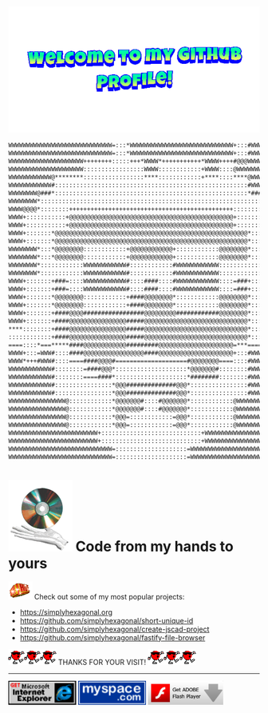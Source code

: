 ![](./welcome-header-gif.gif)

```
WWWWWWWWWWWWWWWWWWWWWWWWWWWWW=:::*WWWWWWWWWWWWWWWWWWWWWWWWWWWWW+:::#WWWWWWWWWWW
WWWWWWWWWWWWWWWWWWWWWWWWWWWWW=:::*WWWWWWWWWWWWWWWWWWWWWWWWWWWWW+:::#WWWWWWWWWWW
WWWWWWWWWWWWWWWWWWWWW++++++++:::::+++*WWWW*+++++++++++*WWWW++++#@@@WWWWWWWWWWWW
WWWWWWWWWWWWWWWWWWWWW:::::::::::::::::WWWW::::::::::::+WWWW::::@WWWWWWWWWWWWWWW
WWWWWWWWWWWW@********:::::::::::::::::****::::::::::::+****::::****@WWWWWWWWWWW
WWWWWWWWWWWW#::::::::::::::::::::::::::::::::::::::::::::::::::::::#WWWWWWWWWWW
WWWWWWWW@###*::::::::::::::::::::::::::::::::::::::::::::::::::::::*###@WWWWWWW
WWWWWWWW*::::::::::::::::::::::::::::::::::::::::::::::::::::::::::::::*WWWWWWW
WWWW@@@@*::::::::++++++++++++++++++++++++++++++++++++++++++++++::::::::*WWWWWWW
WWWW+:::::::::::+@@@@@@@@@@@@@@@@@@@@@@@@@@@@@@@@@@@@@@@@@@@@@@+:::::::*WWWWWWW
WWWW+:::::::::::+@@@@@@@@@@@@@@@@@@@@@@@@@@@@@@@@@@@@@@@@@@@@@@+:::::::*WWWWWWW
WWWW+:::::::*@@@@@@@@@@@@@@@@@@@@@@@@@@@@@@@@@@@@@@@@@@@@@@@@@@@@@@*:::::::+WWW
WWWW+:::::::*@@@@@@@@@@@@@@@@@@@@@@@@@@@@@@@@@@@@@@@@@@@@@@@@@@@@@@*:::::::+WWW
WWWWWWWW*:::*@@@@@@@@::::::::::::+@@@@@@@@@@@@+::::::::::::@@@@@@@@*:::::::+WWW
WWWWWWWW*:::*@@@@@@@@::::::::::::+@@@@@@@@@@@@+::::::::::::@@@@@@@@*:::::::+WWW
WWWWWWWW*::::::::::::WWWWWWWWWWWW#::::::::::::#WWWWWWWWWWWW::::::::::::::::+WWW
WWWWWWWW*::::::::::::WWWWWWWWWWWW#::::::::::::#WWWWWWWWWWWW::::::::::::::::+WWW
WWWW+:::::::+###=::::WWWWWWWWWWWW#::::####::::#WWWWWWWWWWWW::::=###+:::::::+WWW
WWWW+:::::::+###=::::WWWWWWWWWWWW#::::####::::#WWWWWWWWWWWW::::=###+:::::::+WWW
WWWW+:::::::*@@@@@@@@::::::::::::+####@@@@@@@@*::::::::::::@@@@@@@@*:::*WWWWWWW
WWWW+:::::::*@@@@@@@@::::::::::::+####@@@@@@@@*::::::::::::@@@@@@@@*:::*WWWWWWW
WWWW+:::::::+####@@@@#################@@@@@@@@@############@@@@@@@@*:::::::*WWW
WWWW+:::::::+####@@@@@@@@@@@@@@@@#####@@@@@@@@@@@@@@@@@@@@@@@@@@@@@*:::::::+WWW
****::::::::+####@@@@@@@@@@@@@@@@#####@@@@@@@@@@@@@@@@@@@@@@@@@@@@@*:::::::+WWW
::::::::::::+####@@@@@@@@@@@@@@@@#####@@@@@@@@@@@@@@@@@@@@@@@@@@@@@*:::::::+WWW
====::::*===*****####@@@@@@@@@@@@#########@@@@@@@@@@@@@@@@@@@@@=***====*:::+===
WWWW+:::=WWW#::::####@@@@@@@@@@@@@@@@@####@@@@@@@@@@@@@@@@@@@@@+:::#WWW=:::::::
WWWW*+++#WWW#::::====####@@@@#====================#@@@@@@@@====::::#WWW#+++++++
WWWWWWWWWWWW#::::::::=####@@@*::::::::::::::::::::*@@@@@@@#::::::::#WWWWWWWWWWW
WWWWWWWWWWWW#::::::::====####*::::::::::::::::::::*########::::::::#WWWWWWWWWWW
WWWWWWWWWWWW#::::::::::::::::*@@@##############@@@*::::::::::::::::#WWWWWWWWWWW
WWWWWWWWWWWW#::::::::::::::::*@@@##############@@@*::::::::::::::::#WWWWWWWWWWW
WWWWWWWWWWWWWWWW@::::::::::::*@@@@@@@#::::#@@@@@@@*::::::::::::@WWWWWWWWWWWWWWW
WWWWWWWWWWWWWWWW@::::::::::::*@@@@@@@#::::#@@@@@@@*::::::::::::@WWWWWWWWWWWWWWW
WWWWWWWWWWWWWWWW@::::::::::::*@@@=::::::::::::=@@@*::::::::::::@WWWWWWWWWWWWWWW
WWWWWWWWWWWWWWWW@::::::::::::*@@@=::::::::::::=@@@*::::::::::::@WWWWWWWWWWWWWWW
WWWWWWWWWWWWWWWWWWWWWWWWW+::::::::::::::::::::::::::::+WWWWWWWWWWWWWWWWWWWWWWWW
WWWWWWWWWWWWWWWWWWWWWWWWW+::::::::::::::::::::::::::::+WWWWWWWWWWWWWWWWWWWWWWWW
WWWWWWWWWWWWWWWWWWWWWWWWWWWWW=::::::::::::::::::::=WWWWWWWWWWWWWWWWWWWWWWWWWWWW
WWWWWWWWWWWWWWWWWWWWWWWWWWWWW=::::::::::::::::::::=WWWWWWWWWWWWWWWWWWWWWWWWWWWW
```

<h1>
  <img width="128" src="./cd-hand.gif"/> Code from my hands to yours
</h1>

<img width="48" src="./hot.gif"/> Check out some of my most popular projects:

- https://simplyhexagonal.org
- https://github.com/simplyhexagonal/short-unique-id
- https://github.com/simplyhexagonal/create-jscad-project
- https://github.com/simplyhexagonal/fastify-file-browser

![](./singer.gif)![](./singer.gif)![](./singer.gif) THANKS FOR YOUR VISIT! ![](./singer.gif)![](./singer.gif)![](./singer.gif)

---

<img height="48" src="./ie-get.gif"/> <img height="48" src="./myspace.gif"/> <img height="48" src="./get-flash-player.png"/>